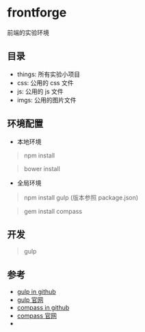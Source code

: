 # frontforge

前端的实验环境

## 目录
* things: 所有实验小项目
* css: 公用的 css 文件
* js: 公用的 js 文件
* imgs: 公用的图片文件

## 环境配置
* 本地环境

> npm install

> bower install

* 全局环境

> npm install gulp (版本参照 package.json)

> gem install compass

## 开发

> gulp

## 参考
* [gulp in github](https://github.com/gulpjs/gulp)
* [gulp 官网](http://gulpjs.com/)
* [compass in github](https://github.com/Compass/compass)
* [compass 官网](http://compass-style.org/)
* 
